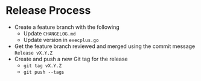 # Release Process

* Create a feature branch with the following
  * Update `CHANGELOG.md`
  * Update version in `execplus.go`
* Get the feature branch reviewed and merged using the commit message `Release vX.Y.Z`
* Create and push a new Git tag for the release
  * `git tag vX.Y.Z`
  * `git push --tags`
